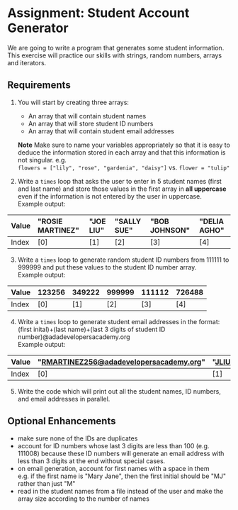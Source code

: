 # Assignment: Student Account Generator

We are going to write a program that generates some student information. This exercise will practice our skills with strings, random numbers, arrays and iterators.

## Requirements

1. You will start by creating three arrays:
    - An array that will contain student names
    - An array that will store student ID numbers
    - An array that will contain student email addresses

    **Note** Make sure to name your variables appropriately so that it is easy to deduce the information stored in each array and that this information is not singular. e.g.  
    `flowers = ["lily", "rose", "gardenia", "daisy"]` vs. `flower = "tulip"`

2. Write a `times` loop that asks the user to enter in 5 student names (first and last name) and store those values in the first array in **all uppercase** even if the information is not entered by the user in uppercase.  
Example output:

| Value |  "ROSIE MARTINEZ"  |  "JOE LIU" |  "SALLY SUE" |  "BOB JOHNSON" | "DELIA AGHO"   |
| :---- | :-- | :-- | :-- | :-- | :-- |
| Index | [0] | [1] | [2] | [3] | [4] |


3. Write a `times` loop to generate random student ID numbers from 111111 to 999999 and put these values to the student ID number array.  
Example output:

| Value |  123256  |  349222 | 999999 | 111112 | 726488   |
| :---- | :-- | :-- | :-- | :-- | :-- |
| Index | [0] | [1] | [2] | [3] | [4] |

4. Write a `times` loop to generate student email addresses in the format:
  (first inital)+(last name)+(last 3 digits of student ID number)@adadevelopersacademy.org  
  Example output:

| Value |  "RMARTINEZ256@adadevelopersacademy.org"  |  "JLIU222@adadevelopersacademy.org" |  "SSUE999@adadevelopersacademy.org" |  "BJOHNSON112@adadevelopersacademy.org" | "DAGHO488@adadevelopersacademy.org"   |
  | :---- | :-- | :-- | :-- | :-- | :-- |
  | Index | [0] | [1] | [2] | [3] | [4] |

5. Write the code which will print out all the student names, ID numbers, and email addresses in parallel.


## Optional Enhancements

- make sure none of the IDs are duplicates
- account for ID numbers whose last 3 digits are less than 100 (e.g. 111008) because these ID numbers will generate an email address with less than 3 digits at the end without special cases.
- on email generation, account for first names with a space in them  
  e.g. if the first name is "Mary Jane", then the first initial should be "MJ" rather than just "M"
- read in the student names from a file instead of the user and make the array size according to the number of names
